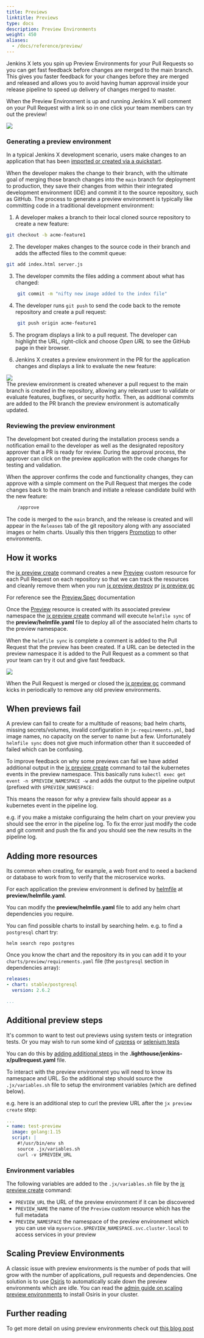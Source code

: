 ```yaml
---
title: Previews
linktitle: Previews
type: docs
description: Preview Environments
weight: 450
aliases:
  - /docs/reference/preview/
---
```



Jenkins X lets you spin up Preview Environments for your Pull Requests so you can get fast feedback before changes are merged to the main branch. This gives you faster feedback for your changes before they are merged and released and allows you to avoid having human approval inside your release pipeline to speed up delivery of changes merged to master.

When the Preview Environment is up and running Jenkins X will comment on your Pull Request with a link so in one click your team members can try out the preview!

<img src="/images/pr-comment.png" class="img-thumbnail">


### Generating a preview environment

In a typical Jenkins X development scenario, users make changes to an  application that has been [imported or created via a quickstart](/v3/develop/create-project/).

When the developer makes the change to their branch, with the ultimate
goal of merging those branch changes into the `main` branch for
deployment to production, they save their changes from within their
integrated development environment (IDE) and commit it to the source
repository, such as GitHub. The process to generate a preview
environment is typically like committing code in a traditional
development environment:

1. A developer makes a branch to their local cloned source repository to create a new feature:

```sh
git checkout -b acme-feature1
```

2.  The developer makes changes to the source code in their branch and adds the affected files to the commit queue:

```sh
git add index.html server.js
```


3. The developer commits the files adding a comment about what has changed:

```sh
    git commit -m "nifty new image added to the index file"
```

4. The developer runs `git push` to send the code back to the remote  repository and create a pull request:

```sh
    git push origin acme-feature1
```
5. The program displays a link to a pull request. The developer can highlight the URL, right-click and choose *Open URL* to see the GitHub page in their browser.

6. Jenkins X creates a preview environment in the PR for the application changes and displays a link to evaluate the new feature:
<div class="row">
  <div class="col col-lg-9">
    <img src="/images/pr-comment.png"/>
  </div>
</div>
The preview environment is created whenever a pull request to the main branch is created in the
repository, allowing any relevant user to validate or evaluate features,
bugfixes, or security hotfix. Then, as additional commits are added to the PR branch
the preview environment is automatically updated.

### Reviewing the preview environment

The development bot created during the installation process sends a notification email to the developer as well as the designated repository approver that a PR is ready for review. During the approval process, the approver can click on the preview application with the code changes for testing and validation.

When the approver confirms the code and functionality changes, they can
approve with a simple comment on the Pull Request that merges the code changes back to
the main branch and initiate a release candidate build with the new feature:

```sh
    /approve
```

The code is merged to the `main` branch, and the release is created and will appear in the `Releases` tab of the git repository along with any associated images or helm charts. Usually this then triggers [Promotion](/v3/develop/environments/promotion/) to other environments.


## How it works
    
the [jx preview create](/v3/develop/reference/jx/preview/create) command creates a new [Preview](https://github.com/jenkins-x/jx-preview/blob/master/docs/crds/github-com-jenkins-x-jx-preview-pkg-apis-preview-v1alpha1.md#Preview) custom resource for each Pull Request on each repository so that we can track the resources and cleanly remove them when you run [jx preview destroy](/v3/develop/reference/jx/preview/destroy) pr [jx preview gc]((/v3/develop/reference/jx/preview/gc))

For reference see the [Preview.Spec](https://github.com/jenkins-x/jx-preview/blob/master/docs/crds/github-com-jenkins-x-jx-preview-pkg-apis-preview-v1alpha1.md#PreviewSpec) documentation

Once the  [Preview](https://github.com/jenkins-x/jx-preview/blob/master/docs/crds/github-com-jenkins-x-jx-preview-pkg-apis-preview-v1alpha1.md#Preview) resource is created with its associated preview namespace the  [jx preview create](/v3/develop/reference/jx/preview/create)  command will execute `helmfile sync` of the **preview/helmfile.yaml** file to deploy all of the associated helm charts to the preview namespace. 

When the `helmfile sync` is complete a comment is added to the Pull Request that the preview has been created. If a URL can be detected in the preview namespace it is added to the Pull Request as a comment so that your team can try it out and give fast feedback. 

<img src="/images/pr-comment.png" class="img-thumbnail">


When the Pull Request is merged or closed the [jx preview gc](/v3/develop/reference/jx/preview/gc) command kicks in periodically to remove any old preview environments.


## When previews fail

A preview can fail to create for a multitude of reasons; bad helm charts, missing secrets/volumes, invalid configuration in `jx-requirements.yml`, bad image names, no capacity on the server to name but a few. Unfortunately `helmfile sync` does not give much information other than it succeeded of failed which can be confusing. 

To improve feedback on why some previews can fail we have added additional output in the [jx preview create](/v3/develop/reference/jx/preview/create) command to tail the kubernetes events in the preview namespace. This basically runs `kubectl exec get event -n $PREVIEW_NAMESPACE -w` and adds the output to the pipeline output (prefixed with `$PREVIEW_NAMESPACE:`      

This means the reason for why a preview fails should appear as a kubernetes event in the pipeline log.

e.g. if you make a mistake configuraing the helm chart on your preview you should see the error in the pipeline log. To fix the error just modify the code and git commit and push the fix and you should see the new results in the pipeline log.


## Adding more resources

Its common when creating, for example, a web front end to need a backend or database to work from to verify that the microservice works.

For each application the preview environment is defined by [helmfile](https://github.com/roboll/helmfile) at **preview/helmfile.yaml**.

You can modify the **preview/helmfile.yaml** file to add any helm chart dependencies you require.

You can find possible charts to install by searching helm. e.g. to find a `postgresql` chart try:

```
helm search repo postgres
```

Once you know the chart and the repository its in you can add it to your `charts/preview/requirements.yaml` file (the `postgresql` section in dependencies array):

```yaml
releases:
- chart: stable/postgresql
  version: 2.6.2

...
```


## Additional preview steps

It's common to want to test out previews using system tests or integration tests. Or you may wish to run some kind of [cypress](https://www.cypress.io/) or [selenium tests](https://www.selenium.dev/)

You can do this by [adding additional steps](/v3/develop/pipelines/editing/) in the **.lighthouse/jenkins-x/pullrequest.yaml** file.

To interact with the preview environment you will need to know its namespace and URL. So the additional step should source the `.jx/variables.sh` file to setup the environment variables (which are defined below).

e.g. here is an additional step to curl the preview URL after the `jx preview create` step:

```yaml
... 
- name: test-preview
  image: golang:1.15
  script: |
    #!/usr/bin/env sh
    source .jx/variables.sh
    curl -v $PREVIEW_URL
```
           
### Environment variables

The following variables are added to the `.jx/variables.sh` file by the [jx preview create](/v3/develop/reference/jx/preview/create) command:
   
* `PREVIEW_URL` the URL of the preview environment if it can be discovered
* `PREVIEW_NAME` the name of the `Preview` custom resource which has the full metadata
* `PREVIEW_NAMESPACE` the namespace of the preview environment which you can use via `myservice.$PREVIEW_NAMESPACE.svc.cluster.local` to access services in your preview

## Scaling Preview Environments

A classic issue with preview environments is the number of pods that will grow with the number of applications, pull requests and dependencies. One solution is to use [Osiris](https://github.com/dailymotion-oss/osiris) to automatically scale down the preview environments which are idle. You can read the [admin guide on scaling preview environments](/v3/guides/preview-environments) to install Osiris in your cluster.

## Further reading

To get more detail on using preview environments check out [this blog post](https://medium.com/@MichalFoksa/jenkins-x-preview-environment-3bf2424a05e4)
